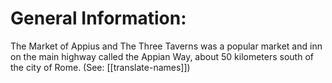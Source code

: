 # General Information:

The Market of Appius and The Three Taverns was a popular market and inn on the main highway called the Appian Way, about 50 kilometers south of the city of Rome. (See: [[translate-names]])
